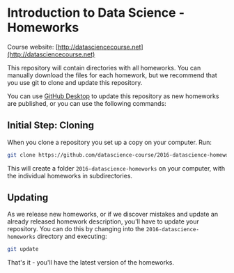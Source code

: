 # Introduction to Data Science - Homeworks
Course website: [http://datasciencecourse.net](http://datasciencecourse.net)

This repository will contain directories with all homeworks. You can manually download the files for each homework, but we recommend that you use git to clone and update this repository. 

You can use [GitHub Desktop](https://desktop.github.com/) to update this repository as new homeworks are published, or you can use the following commands: 

## Initial Step: Cloning

When you clone a repository you set up a copy on your computer. Run: 

```bash
git clone https://github.com/datascience-course/2016-datascience-homeworks
```

This will create a folder `2016-datascience-homeworks` on your computer, with the individual homeworks in subdirectories. 

## Updating

As we release new homeworks, or if we discover mistakes and update an already released homework description,  you'll have to update your repository. You can do this by changing into the `2016-datascience-homeworks` directory and executing: 

```bash
git update
```

That's it - you'll have the latest version of the homeworks.

